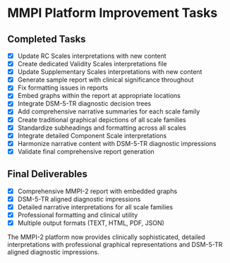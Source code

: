 # MMPI Platform Improvement Tasks

## Completed Tasks
- [x] Update RC Scales interpretations with new content
- [x] Create dedicated Validity Scales interpretations file
- [x] Update Supplementary Scales interpretations with new content
- [x] Generate sample report with clinical significance throughout
- [x] Fix formatting issues in reports
- [x] Embed graphs within the report at appropriate locations
- [x] Integrate DSM-5-TR diagnostic decision trees
- [x] Add comprehensive narrative summaries for each scale family
- [x] Create traditional graphical depictions of all scale families
- [x] Standardize subheadings and formatting across all scales
- [x] Integrate detailed Component Scale interpretations
- [x] Harmonize narrative content with DSM-5-TR diagnostic impressions
- [x] Validate final comprehensive report generation

## Final Deliverables
- [x] Comprehensive MMPI-2 report with embedded graphs
- [x] DSM-5-TR aligned diagnostic impressions
- [x] Detailed narrative interpretations for all scale families
- [x] Professional formatting and clinical utility
- [x] Multiple output formats (TEXT, HTML, PDF, JSON)

The MMPI-2 platform now provides clinically sophisticated, detailed interpretations with professional graphical representations and DSM-5-TR aligned diagnostic impressions.
